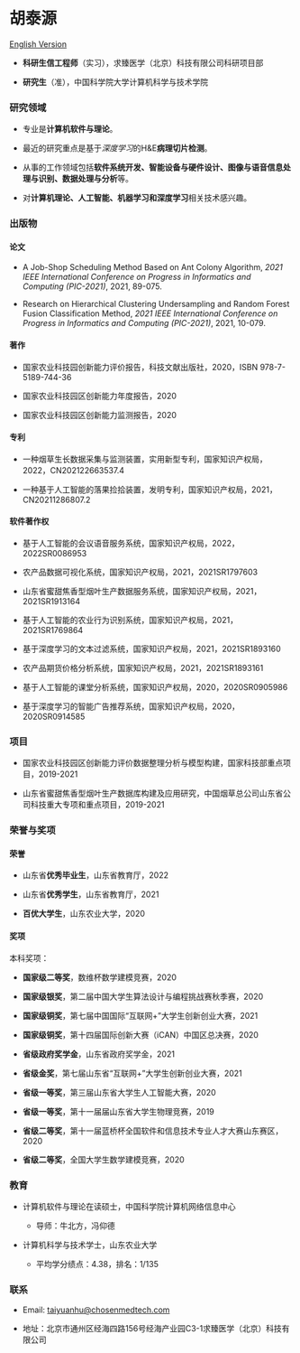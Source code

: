 # 胡泰源
[English Version](hutaiyuan.github.io)

- **科研生信工程师**（实习），求臻医学（北京）科技有限公司科研项目部

- **研究生**（准），中国科学院大学计算机科学与技术学院


### 研究领域

- 专业是**计算机软件与理论**。

- 最近的研究重点是基于*深度学习*的H&E**病理切片检测**。

- 从事的工作领域包括**软件系统开发、智能设备与硬件设计、图像与语音信息处理与识别、数据处理与分析**等。

- 对**计算机理论、人工智能、机器学习和深度学习**相关技术感兴趣。

### 出版物

#### 论文
- A Job-Shop Scheduling Method Based on Ant Colony Algorithm, *2021 IEEE International Conference on Progress in Informatics and Computing (PIC-2021)*, 2021, 89-075.

- Research on Hierarchical Clustering Undersampling and Random Forest Fusion Classification Method, *2021 IEEE International Conference on Progress in Informatics and Computing (PIC-2021)*, 2021, 10-079.


#### 著作
- 国家农业科技园创新能力评价报告，科技文献出版社，2020，ISBN 978-7-5189-744-36

- 国家农业科技园区创新能力年度报告，2020

- 国家农业科技园区创新能力监测报告，2020

#### 专利
- 一种烟草生长数据采集与监测装置，实用新型专利，国家知识产权局，2022，CN202122663537.4

- 一种基于人工智能的落果捡拾装置，发明专利，国家知识产权局，2021，CN20211286807.2

#### 软件著作权
- 基于人工智能的会议语音服务系统，国家知识产权局，2022，2022SR0086953

- 农产品数据可视化系统，国家知识产权局，2021，2021SR1797603

- 山东省蜜甜焦香型烟叶生产数据服务系统，国家知识产权局，2021，2021SR1913164

- 基于人工智能的农业行为识别系统，国家知识产权局，2021，2021SR1769864

- 基于深度学习的文本过滤系统，国家知识产权局，2021，2021SR1893160

- 农产品期货价格分析系统，国家知识产权局，2021，2021SR1893161

- 基于人工智能的课堂分析系统，国家知识产权局，2020，2020SR0905986

- 基于深度学习的智能广告推荐系统，国家知识产权局，2020，2020SR0914585


### 项目
- 国家农业科技园区创新能力评价数据整理分析与模型构建，国家科技部重点项目，2019-2021

- 山东省蜜甜焦香型烟叶生产数据库构建及应用研究，中国烟草总公司山东省公司科技重大专项和重点项目，2019-2021


### 荣誉与奖项
#### 荣誉
- 山东省**优秀毕业生**，山东省教育厅，2022

- 山东省**优秀学生**，山东省教育厅，2021

- **百优大学生**，山东农业大学，2020

#### 奖项

本科奖项：
- **国家级二等奖**，数维杯数学建模竞赛，2020

- **国家级银奖**，第二届中国大学生算法设计与编程挑战赛秋季赛，2020

- **国家级铜奖**，第七届中国国际“互联网+”大学生创新创业大赛，2021

- **国家级铜奖**，第十四届国际创新大赛（iCAN）中国区总决赛，2020

- **省级政府奖学金**，山东省政府奖学金，2021

- **省级金奖**，第七届山东省“互联网+”大学生创新创业大赛，2021

- **省级一等奖**，第三届山东省大学生人工智能大赛，2020

- **省级一等奖**，第十一届届山东省大学生物理竞赛，2019

- **省级二等奖**，第十一届蓝桥杯全国软件和信息技术专业人才大赛山东赛区，2020

- **省级二等奖**，全国大学生数学建模竞赛，2020



### 教育

- 计算机软件与理论在读硕士，中国科学院计算机网络信息中心
  - 导师：牛北方，冯仰德

- 计算机科学与技术学士，山东农业大学
  - 平均学分绩点：4.38，排名：1/135

### 联系

- Email: taiyuanhu@chosenmedtech.com

- 地址：北京市通州区经海四路156号经海产业园C3-1求臻医学（北京）科技有限公司
